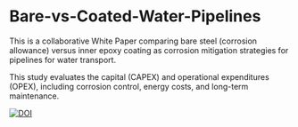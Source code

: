 # Bare-vs-Coated-Water-Pipelines
This is a collaborative White Paper comparing bare steel (corrosion allowance) versus inner epoxy coating as corrosion mitigation strategies for pipelines for water transport. 

This study evaluates the capital (CAPEX) and operational expenditures (OPEX), including corrosion control, energy costs, and long-term maintenance. 


<a href="https://doi.org/10.5281/zenodo.14911682"><img src="https://zenodo.org/badge/919184867.svg" alt="DOI"></a>
